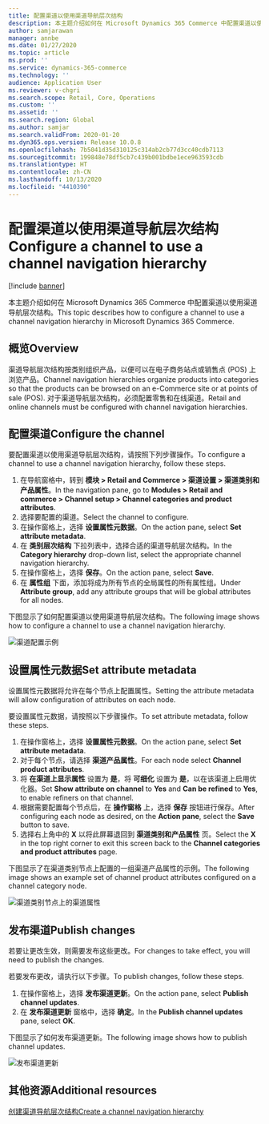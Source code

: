 ```yaml
---
title: 配置渠道以使用渠道导航层次结构
description: 本主题介绍如何在 Microsoft Dynamics 365 Commerce 中配置渠道以使用渠道导航层次结构。
author: samjarawan
manager: annbe
ms.date: 01/27/2020
ms.topic: article
ms.prod: ''
ms.service: dynamics-365-commerce
ms.technology: ''
audience: Application User
ms.reviewer: v-chgri
ms.search.scope: Retail, Core, Operations
ms.custom: ''
ms.assetid: ''
ms.search.region: Global
ms.author: samjar
ms.search.validFrom: 2020-01-20
ms.dyn365.ops.version: Release 10.0.8
ms.openlocfilehash: 7b5041d35d310125c314ab2cb77d3cc40cdb7113
ms.sourcegitcommit: 199848e78df5cb7c439b001bdbe1ece963593cdb
ms.translationtype: HT
ms.contentlocale: zh-CN
ms.lasthandoff: 10/13/2020
ms.locfileid: "4410390"
---
```

# <a name="configure-a-channel-to-use-a-channel-navigation-hierarchy"></a><span data-ttu-id="e4e57-103">配置渠道以使用渠道导航层次结构</span><span class="sxs-lookup"><span data-stu-id="e4e57-103">Configure a channel to use a channel navigation hierarchy</span></span>


[!include [banner](includes/banner.md)]

<span data-ttu-id="e4e57-104">本主题介绍如何在 Microsoft Dynamics 365 Commerce 中配置渠道以使用渠道导航层次结构。</span><span class="sxs-lookup"><span data-stu-id="e4e57-104">This topic describes how to configure a channel to use a channel navigation hierarchy in Microsoft Dynamics 365 Commerce.</span></span>

## <a name="overview"></a><span data-ttu-id="e4e57-105">概览</span><span class="sxs-lookup"><span data-stu-id="e4e57-105">Overview</span></span>

<span data-ttu-id="e4e57-106">渠道导航层次结构按类别组织产品，以便可以在电子商务站点或销售点 (POS) 上浏览产品。</span><span class="sxs-lookup"><span data-stu-id="e4e57-106">Channel navigation hierarchies organize products into categories so that the products can be browsed on an e-Commerce site or at points of sale (POS).</span></span> <span data-ttu-id="e4e57-107">对于渠道导航层次结构，必须配置零售和在线渠道。</span><span class="sxs-lookup"><span data-stu-id="e4e57-107">Retail and online channels must be configured with channel navigation hierarchies.</span></span>

## <a name="configure-the-channel"></a><span data-ttu-id="e4e57-108">配置渠道</span><span class="sxs-lookup"><span data-stu-id="e4e57-108">Configure the channel</span></span>

<span data-ttu-id="e4e57-109">要配置渠道以使用渠道导航层次结构，请按照下列步骤操作。</span><span class="sxs-lookup"><span data-stu-id="e4e57-109">To configure a channel to use a channel navigation hierarchy, follow these steps.</span></span>

1. <span data-ttu-id="e4e57-110">在导航窗格中，转到 **模块 \> Retail and Commerce \> 渠道设置 \> 渠道类别和产品属性**。</span><span class="sxs-lookup"><span data-stu-id="e4e57-110">In the navigation pane, go to **Modules \> Retail and commerce \> Channel setup \> Channel categories and product attributes**.</span></span>
1. <span data-ttu-id="e4e57-111">选择要配置的渠道。</span><span class="sxs-lookup"><span data-stu-id="e4e57-111">Select the channel to configure.</span></span>
1. <span data-ttu-id="e4e57-112">在操作窗格上，选择 **设置属性元数据**。</span><span class="sxs-lookup"><span data-stu-id="e4e57-112">On the action pane, select **Set attribute metadata**.</span></span>
1. <span data-ttu-id="e4e57-113">在 **类别层次结构** 下拉列表中，选择合适的渠道导航层次结构。</span><span class="sxs-lookup"><span data-stu-id="e4e57-113">In the **Category hierarchy** drop-down list, select the appropriate channel navigation hierarchy.</span></span>
1. <span data-ttu-id="e4e57-114">在操作窗格上，选择 **保存**。</span><span class="sxs-lookup"><span data-stu-id="e4e57-114">On the action pane, select **Save**.</span></span>
1. <span data-ttu-id="e4e57-115">在 **属性组** 下面，添加将成为所有节点的全局属性的所有属性组。</span><span class="sxs-lookup"><span data-stu-id="e4e57-115">Under **Attribute group**, add any attribute groups that will be global attributes for all nodes.</span></span>

<span data-ttu-id="e4e57-116">下图显示了如何配置渠道以使用渠道导航层次结构。</span><span class="sxs-lookup"><span data-stu-id="e4e57-116">The following image shows how to configure a channel to use a channel navigation hierarchy.</span></span>

![渠道配置示例](media/configure-channel-hierarchy-1.png)

## <a name="set-attribute-metadata"></a><span data-ttu-id="e4e57-118">设置属性元数据</span><span class="sxs-lookup"><span data-stu-id="e4e57-118">Set attribute metadata</span></span>

<span data-ttu-id="e4e57-119">设置属性元数据将允许在每个节点上配置属性。</span><span class="sxs-lookup"><span data-stu-id="e4e57-119">Setting the attribute metadata will allow configuration of attributes on each node.</span></span>

<span data-ttu-id="e4e57-120">要设置属性元数据，请按照以下步骤操作。</span><span class="sxs-lookup"><span data-stu-id="e4e57-120">To set attribute metadata, follow these steps.</span></span>

1. <span data-ttu-id="e4e57-121">在操作窗格上，选择 **设置属性元数据**。</span><span class="sxs-lookup"><span data-stu-id="e4e57-121">On the action pane, select **Set attribute metadata**.</span></span>
1. <span data-ttu-id="e4e57-122">对于每个节点，请选择 **渠道产品属性**。</span><span class="sxs-lookup"><span data-stu-id="e4e57-122">For each node select **Channel product attributes**.</span></span>
1. <span data-ttu-id="e4e57-123">将 **在渠道上显示属性** 设置为 **是**，将 **可细化** 设置为 **是**，以在该渠道上启用优化器。</span><span class="sxs-lookup"><span data-stu-id="e4e57-123">Set **Show attribute on channel** to **Yes** and **Can be refined** to **Yes**, to enable refiners on that channel.</span></span>
1. <span data-ttu-id="e4e57-124">根据需要配置每个节点后，在 **操作窗格** 上，选择 **保存** 按钮进行保存。</span><span class="sxs-lookup"><span data-stu-id="e4e57-124">After configuring each node as desired, on the **Action pane**, select the **Save** button to save.</span></span>
1. <span data-ttu-id="e4e57-125">选择右上角中的 **X** 以将此屏幕退回到 **渠道类别和产品属性** 页。</span><span class="sxs-lookup"><span data-stu-id="e4e57-125">Select the **X** in the top right corner to exit this screen back to the **Channel categories and product attributes** page.</span></span>

<span data-ttu-id="e4e57-126">下图显示了在渠道类别节点上配置的一组渠道产品属性的示例。</span><span class="sxs-lookup"><span data-stu-id="e4e57-126">The following image shows an example set of channel product attributes configured on a channel category node.</span></span>

![渠道类别节点上的渠道属性](media/configure-channel-hierarchy-2.png)

## <a name="publish-changes"></a><span data-ttu-id="e4e57-128">发布渠道</span><span class="sxs-lookup"><span data-stu-id="e4e57-128">Publish changes</span></span>

<span data-ttu-id="e4e57-129">若要让更改生效，则需要发布这些更改。</span><span class="sxs-lookup"><span data-stu-id="e4e57-129">For changes to take effect, you will need to publish the changes.</span></span>

<span data-ttu-id="e4e57-130">若要发布更改，请执行以下步骤。</span><span class="sxs-lookup"><span data-stu-id="e4e57-130">To publish changes, follow these steps.</span></span>

1. <span data-ttu-id="e4e57-131">在操作窗格上，选择 **发布渠道更新**。</span><span class="sxs-lookup"><span data-stu-id="e4e57-131">On the action pane, select **Publish channel updates**.</span></span>
1. <span data-ttu-id="e4e57-132">在 **发布渠道更新** 窗格中，选择 **确定**。</span><span class="sxs-lookup"><span data-stu-id="e4e57-132">In the **Publish channel updates** pane, select **OK**.</span></span>

<span data-ttu-id="e4e57-133">下图显示了如何发布渠道更新。</span><span class="sxs-lookup"><span data-stu-id="e4e57-133">The following image shows how to publish channel updates.</span></span>

![发布渠道更新](media/configure-channel-hierarchy-3.png)

## <a name="additional-resources"></a><span data-ttu-id="e4e57-135">其他资源</span><span class="sxs-lookup"><span data-stu-id="e4e57-135">Additional resources</span></span>

[<span data-ttu-id="e4e57-136">创建渠道导航层次结构</span><span class="sxs-lookup"><span data-stu-id="e4e57-136">Create a channel navigation hierarchy</span></span>](create-channel-hierarchy.md)


